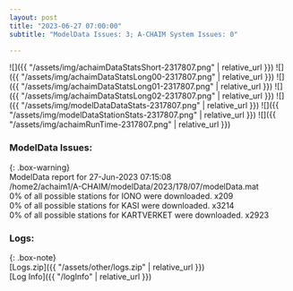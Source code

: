 ```yaml
---
layout: post
title: "2023-06-27 07:00:00"
subtitle: "ModelData Issues: 3; A-CHAIM System Issues: 0"

---
```


![]({{ "/assets/img/achaimDataStatsShort-2317807.png" | relative_url }})
![]({{ "/assets/img/achaimDataStatsLong00-2317807.png" | relative_url }})
![]({{ "/assets/img/achaimDataStatsLong01-2317807.png" | relative_url }})
![]({{ "/assets/img/achaimDataStatsLong02-2317807.png" | relative_url }})
![]({{ "/assets/img/modelDataDataStats-2317807.png" | relative_url }})
![]({{ "/assets/img/modelDataStationStats-2317807.png" | relative_url }})
![]({{ "/assets/img/achaimRunTime-2317807.png" | relative_url }})


### ModelData Issues:  
  
{: .box-warning}  
 ModelData report for 27-Jun-2023 07:15:08   
 /home2/achaim1/A-CHAIM/modelData/2023/178/07/modelData.mat   
 0% of all possible stations for IONO were downloaded. x209   
 0% of all possible stations for KASI were downloaded. x3214   
 0% of all possible stations for KARTVERKET were downloaded. x2923   
  


### Logs:  
  
{: .box-note}  
[Logs.zip]({{ "/assets/other/logs.zip" | relative_url }})  
[Log Info]({{ "/logInfo" | relative_url }})  
